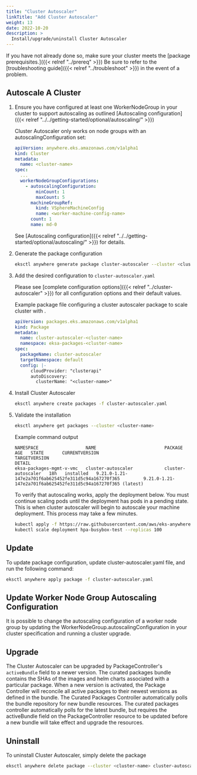 ```yaml
---
title: "Cluster Autoscaler"
linkTitle: "Add Cluster Autoscaler"
weight: 13
date: 2022-10-20
description: >
  Install/upgrade/uninstall Cluster Autoscaler
---
```


If you have not already done so, make sure your cluster meets the [package prerequisites.]({{< relref "../prereq" >}})
Be sure to refer to the [troubleshooting guide]({{< relref "../troubleshoot" >}}) in the event of a problem.

## Autoscale A Cluster

<!-- this content needs to be indented so the numbers are automatically incremented -->
1. Ensure you have configured at least one WorkerNodeGroup in your cluster to support autoscaling as outlined [Autoscaling configuration]({{< relref "../../getting-started/optional/autoscaling/" >}})

    Cluster Autoscaler only works on node groups with an autoscalingConfiguration set:

    ```yaml
    apiVersion: anywhere.eks.amazonaws.com/v1alpha1
    kind: Cluster
    metadata:
      name: <cluster-name>
    spec:
      ...
      workerNodeGroupConfigurations:
        - autoscalingConfiguration:
            minCount: 1
            maxCount: 5
          machineGroupRef:
            kind: VSphereMachineConfig
            name: <worker-machine-config-name>
          count: 1
          name: md-0
    ```
    See [Autoscaling configuration]({{< relref "../../getting-started/optional/autoscaling/" >}}) for details.

1. Generate the package configuration
   ```bash
   eksctl anywhere generate package cluster-autoscaler --cluster <cluster-name> > cluster-autoscaler.yaml
   ```

1. Add the desired configuration to `cluster-autoscaler.yaml`

   Please see [complete configuration options]({{< relref "../cluster-autoscaler" >}}) for all configuration options and their default values.

    Example package file configuring a cluster autoscaler package to scale cluster with <cluster-name>.

    ```yaml
    apiVersion: packages.eks.amazonaws.com/v1alpha1
    kind: Package
    metadata:
      name: cluster-autoscaler-<cluster-name>
      namespace: eksa-packages-<cluster-name>
    spec:
      packageName: cluster-autoscaler
      targetNamespace: default
      config: |-
          cloudProvider: "clusterapi"
          autoDiscovery:
            clusterName: "<cluster-name>"
    ```

1. Install Cluster Autoscaler

   ```bash
   eksctl anywhere create packages -f cluster-autoscaler.yaml
   ```

1. Validate the installation

   ```bash
   eksctl anywhere get packages --cluster <cluster-name>
   ```

   Example command output
   ```
   NAMESPACE                  NAME                          PACKAGE              AGE   STATE       CURRENTVERSION                                               TARGETVERSION                                                         DETAIL
   eksa-packages-mgmt-v-vmc   cluster-autoscaler            cluster-autoscaler   18h   installed   9.21.0-1.21-147e2a701f6ab625452fe311d5c94a167270f365         9.21.0-1.21-147e2a701f6ab625452fe311d5c94a167270f365 (latest)
   ```

   To verify that autoscaling works, apply the deployment below. You must continue scaling pods until the deployment has pods in a pending state.
   This is when cluster autoscaler will begin to autoscale your machine deployment.
   This process may take a few minutes.
   ```bash
   kubectl apply -f https://raw.githubusercontent.com/aws/eks-anywhere/d8575bbd2a85a6c6bbcb1a54868cf7790df56a63/test/framework/testdata/hpa_busybox.yaml
   kubectl scale deployment hpa-busybox-test --replicas 100
   ```


## Update
To update package configuration, update cluster-autoscaler.yaml file, and run the following command:
```bash
eksctl anywhere apply package -f cluster-autoscaler.yaml
```

## Update Worker Node Group Autoscaling Configuration
It is possible to change the autoscaling configuration of a worker node group by updating the WorkerNodeGroup.autoscalingConfiguration in your cluster specification and running a cluster upgrade.

## Upgrade

The Cluster Autoscaler can be upgraded by PackageController's `activeBundle` field to a newer version.
The curated packages bundle contains the SHAs of the images and helm charts associated with a particular package. When a new version is activated, the Package Controller will reconcile all active packages to their newest versions as defined in the bundle.
The Curated Packages Controller automatically polls the bundle repository for new bundle resources.
The curated packages controller automatically polls for the latest bundle, but requires the activeBundle field on the PackageController resource to be updated before a new bundle will take effect and upgrade the resources.


## Uninstall

To uninstall Cluster Autoscaler, simply delete the package

```bash
eksctl anywhere delete package --cluster <cluster-name> cluster-autoscaler
```
